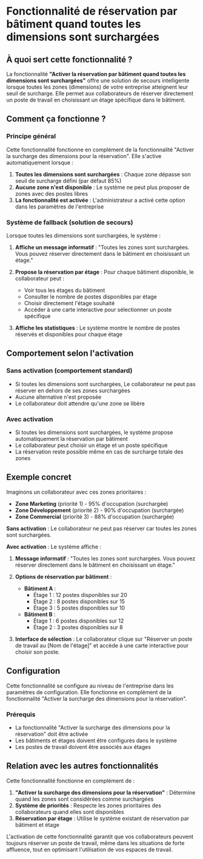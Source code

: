 # Fonctionnalité de réservation par bâtiment quand toutes les dimensions sont surchargées

## À quoi sert cette fonctionnalité ?

La fonctionnalité **"Activer la réservation par bâtiment quand toutes les dimensions sont surchargées"** offre une solution de secours intelligente lorsque toutes les zones (dimensions) de votre entreprise atteignent leur seuil de surcharge. Elle permet aux collaborateurs de réserver directement un poste de travail en choisissant un étage spécifique dans le bâtiment.

## Comment ça fonctionne ?

### Principe général

Cette fonctionnalité fonctionne en complément de la fonctionnalité "Activer la surcharge des dimensions pour la réservation". Elle s'active automatiquement lorsque :

1. **Toutes les dimensions sont surchargées** : Chaque zone dépasse son seuil de surcharge défini (par défaut 85%)
2. **Aucune zone n'est disponible** : Le système ne peut plus proposer de zones avec des postes libres
3. **La fonctionnalité est activée** : L'administrateur a activé cette option dans les paramètres de l'entreprise

### Système de fallback (solution de secours)

Lorsque toutes les dimensions sont surchargées, le système :

1. **Affiche un message informatif** : "Toutes les zones sont surchargées. Vous pouvez réserver directement dans le bâtiment en choisissant un étage."

2. **Propose la réservation par étage** : Pour chaque bâtiment disponible, le collaborateur peut :
   - Voir tous les étages du bâtiment
   - Consulter le nombre de postes disponibles par étage
   - Choisir directement l'étage souhaité
   - Accéder à une carte interactive pour sélectionner un poste spécifique

3. **Affiche les statistiques** : Le système montre le nombre de postes réservés et disponibles pour chaque étage

## Comportement selon l'activation

### Sans activation (comportement standard)
- Si toutes les dimensions sont surchargées, Le collaborateur ne peut pas réserver en dehors de ses zones surchargées
- Aucune alternative n'est proposée
- Le collaborateur doit attendre qu'une zone se libère

### Avec activation
- Si toutes les dimensions sont surchargées, le système propose automatiquement la réservation par bâtiment
- Le collaborateur peut choisir un étage et un poste spécifique
- La réservation reste possible même en cas de surcharge totale des zones

## Exemple concret

Imaginons un collaborateur avec ces zones prioritaires :
- **Zone Marketing** (priorité 1) - 95% d'occupation (surchargée)
- **Zone Développement** (priorité 2) - 90% d'occupation (surchargée)  
- **Zone Commercial** (priorité 3) - 88% d'occupation (surchargée)

**Sans activation** : Le collaborateur ne peut pas réserver car toutes les zones sont surchargées.

**Avec activation** : Le système affiche :
1. **Message informatif** : "Toutes les zones sont surchargées. Vous pouvez réserver directement dans le bâtiment en choisissant un étage."

2. **Options de réservation par bâtiment** :
   - **Bâtiment A** :
     - Étage 1 : 12 postes disponibles sur 20
     - Étage 2 : 8 postes disponibles sur 15
     - Étage 3 : 5 postes disponibles sur 10
   - **Bâtiment B** :
     - Étage 1 : 6 postes disponibles sur 12
     - Étage 2 : 3 postes disponibles sur 8

3. **Interface de sélection** : Le collaborateur clique sur "Réserver un poste de travail au [Nom de l'étage]" et accède à une carte interactive pour choisir son poste.


## Configuration

Cette fonctionnalité se configure au niveau de l'entreprise dans les paramètres de configuration. Elle fonctionne en complément de la fonctionnalité "Activer la surcharge des dimensions pour la réservation".

### Prérequis
- La fonctionnalité "Activer la surcharge des dimensions pour la réservation" doit être activée
- Les bâtiments et étages doivent être configurés dans le système
- Les postes de travail doivent être associés aux étages


## Relation avec les autres fonctionnalités

Cette fonctionnalité fonctionne en complément de :

1. **"Activer la surcharge des dimensions pour la réservation"** : Détermine quand les zones sont considérées comme surchargées
2. **Système de priorités** : Respecte les zones prioritaires des collaborateurs quand elles sont disponibles
3. **Réservation par étage** : Utilise le système existant de réservation par bâtiment et étage

L'activation de cette fonctionnalité garantit que vos collaborateurs peuvent toujours réserver un poste de travail, même dans les situations de forte affluence, tout en optimisant l'utilisation de vos espaces de travail.
